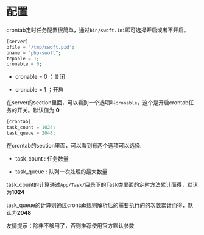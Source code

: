 # 配置

crontab定时任务配置很简单，通过`bin/swoft.ini`即可选择开启或者不开启。

```php
[server]
pfile = '/tmp/swoft.pid';
pname = "php-swoft";
tcpable = 1;
cronable = 0;
```
- cronable = 0 ；关闭

- cronable = 1 ；开启

在server的section里面，可以看到一个选项叫`cronable`，这个是开启crontab任务的开关。默认值为:**0**

```php
[crontab]
task_count = 1024;
task_queue = 2048;
```
在crontab的section里面，可以看到有两个选项可以选择.

- task_count : 任务数量

- task_queue : 队列一次处理的最大数量

task_count的计算通过`App/Task/`目录下的Task类里面的定时方法累计而得，默认为**1024**

task_queue的计算则通过crontab规则解析后的需要执行的的次数累计而得，默认为**2048**

友情提示：除非不够用了，否则推荐使用官方默认参数

